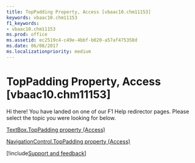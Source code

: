 ```yaml
---
title: TopPadding Property, Access [vbaac10.chm11153]
keywords: vbaac10.chm11153
f1_keywords:
- vbaac10.chm11153
ms.prod: office
ms.assetid: ec2519c4-c49e-4bbf-b020-a57af475358d
ms.date: 06/08/2017
ms.localizationpriority: medium
---
```



# TopPadding Property, Access [vbaac10.chm11153]

Hi there! You have landed on one of our F1 Help redirector pages. Please select the topic you were looking for below.

[TextBox.TopPadding property (Access)](https://msdn.microsoft.com/library/fd6420f1-c3d9-2374-7b3c-e1fa5dd8199a%28Office.15%29.aspx)

[NavigationControl.TopPadding property (Access)](https://msdn.microsoft.com/library/56cae307-f23c-d2e1-5095-fe6b696a6d98%28Office.15%29.aspx)

[!include[Support and feedback](~/includes/feedback-boilerplate.md)]